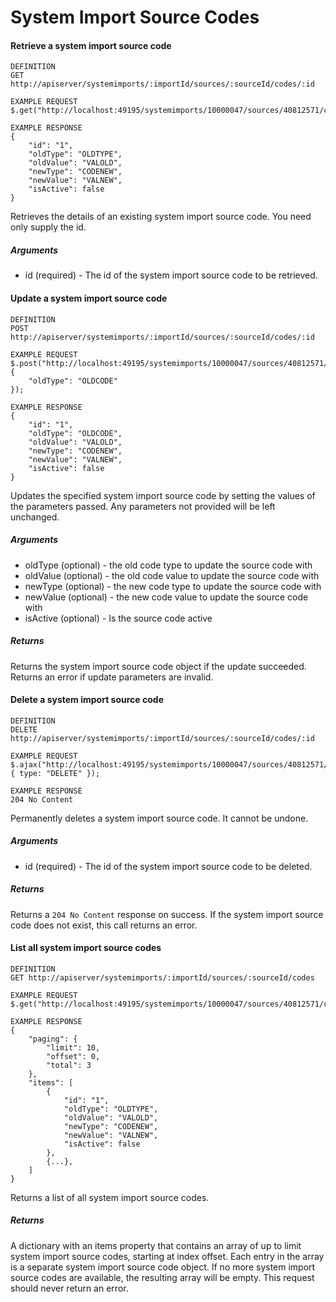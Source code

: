 # System Import Source Codes

#### Retrieve a system import source code

```
DEFINITION
GET http://apiserver/systemimports/:importId/sources/:sourceId/codes/:id

EXAMPLE REQUEST
$.get("http://localhost:49195/systemimports/10000047/sources/40812571/codes/1");

EXAMPLE RESPONSE
{
    "id": "1",
    "oldType": "OLDTYPE",
    "oldValue": "VALOLD",
    "newType": "CODENEW",
    "newValue": "VALNEW",
    "isActive": false
}

```

Retrieves the details of an existing system import source code. You need only supply the id.

##### Arguments

* id (required) - The id of the system import source code to be retrieved.

#### Update a system import source code

```
DEFINITION
POST http://apiserver/systemimports/:importId/sources/:sourceId/codes/:id

EXAMPLE REQUEST
$.post("http://localhost:49195/systemimports/10000047/sources/40812571/codes/1", {
    "oldType": "OLDCODE"
});

EXAMPLE RESPONSE
{
    "id": "1",
    "oldType": "OLDCODE",
    "oldValue": "VALOLD",
    "newType": "CODENEW",
    "newValue": "VALNEW",
    "isActive": false
}

```

Updates the specified system import source code by setting the values of the parameters passed. Any parameters not provided will be left unchanged.

##### Arguments

* oldType (optional) - the old code type to update the source code with
* oldValue (optional) - the old code value to update the source code with
* newType (optional) - the new code type to update the source code with
* newValue (optional) - the new code value to update the source code with
* isActive (optional) - Is the source code active

##### Returns

Returns the system import source code object if the update succeeded. Returns an error if update parameters are invalid.

#### Delete a system import source code

```
DEFINITION
DELETE http://apiserver/systemimports/:importId/sources/:sourceId/codes/:id

EXAMPLE REQUEST
$.ajax("http://localhost:49195/systemimports/10000047/sources/40812571/codes/1", { type: "DELETE" });

EXAMPLE RESPONSE
204 No Content

```

Permanently deletes a system import source code. It cannot be undone.

##### Arguments

* id (required) - The id of the system import source code to be deleted.

##### Returns

Returns a `204 No Content` response on success. If the system import source code does not exist, this call returns an error.

#### List all system import source codes

```
DEFINITION
GET http://apiserver/systemimports/:importId/sources/:sourceId/codes

EXAMPLE REQUEST
$.get("http://localhost:49195/systemimports/10000047/sources/40812571/codes");

EXAMPLE RESPONSE
{
    "paging": {
        "limit": 10,
        "offset": 0,
        "total": 3
    },
    "items": [
        {
            "id": "1",
            "oldType": "OLDTYPE",
            "oldValue": "VALOLD",
            "newType": "CODENEW",
            "newValue": "VALNEW",
            "isActive": false
        },
        {...},
    ]
}

```

Returns a list of all system import source codes.

##### Returns

A dictionary with an items property that contains an array of up to limit system import source codes, starting at index offset. Each entry in the array is a separate system import source code object. If no more system import source codes are available, the resulting array will be empty. This request should never return an error.